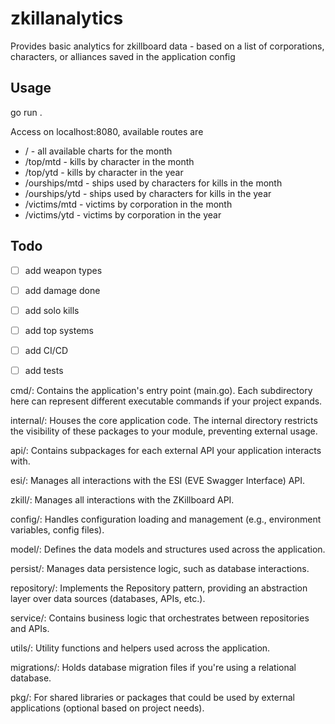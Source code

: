 # zkillanalytics

Provides basic analytics for zkillboard data - based on a list of corporations, characters, or alliances saved in the application config

## Usage

go run .

Access on localhost:8080, available routes are

- / - all available charts for the month
- /top/mtd  - kills by character in the month
- /top/ytd  - kills by character in the year
- /ourships/mtd - ships used by characters for kills in the month
- /ourships/ytd - ships used by characters for kills in the year
- /victims/mtd - victims by corporation in the month
- /victims/ytd - victims by corporation in the year

## Todo

- [ ] add weapon types
- [ ] add damage done
- [ ] add solo kills
- [ ] add top systems
- [ ] add CI/CD
- [ ] add tests


cmd/: Contains the application's entry point (main.go). Each subdirectory here can represent different executable commands if your project expands.

internal/: Houses the core application code. The internal directory restricts the visibility of these packages to your module, preventing external usage.

api/: Contains subpackages for each external API your application interacts with.

esi/: Manages all interactions with the ESI (EVE Swagger Interface) API.

zkill/: Manages all interactions with the ZKillboard API.

config/: Handles configuration loading and management (e.g., environment variables, config files).

model/: Defines the data models and structures used across the application.

persist/: Manages data persistence logic, such as database interactions.

repository/: Implements the Repository pattern, providing an abstraction layer over data sources (databases, APIs, etc.).

service/: Contains business logic that orchestrates between repositories and APIs.

utils/: Utility functions and helpers used across the application.

migrations/: Holds database migration files if you're using a relational database.

pkg/: For shared libraries or packages that could be used by external applications (optional based on project needs).